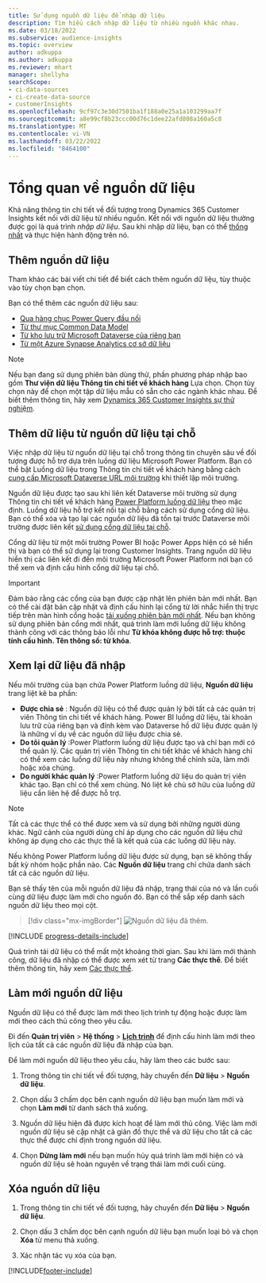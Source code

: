 ```yaml
---
title: Sử dụng nguồn dữ liệu để nhập dữ liệu
description: Tìm hiểu cách nhập dữ liệu từ nhiều nguồn khác nhau.
ms.date: 03/18/2022
ms.subservice: audience-insights
ms.topic: overview
author: adkuppa
ms.author: adkuppa
ms.reviewer: mhart
manager: shellyha
searchScope:
- ci-data-sources
- ci-create-data-source
- customerInsights
ms.openlocfilehash: 9cf97c3e30d7501ba1f188a0e25a1a103299aa7f
ms.sourcegitcommit: a8e99cf8b23ccc00d76c1dee22afd808a160a5c8
ms.translationtype: MT
ms.contentlocale: vi-VN
ms.lasthandoff: 03/22/2022
ms.locfileid: "8464100"
---
```

# <a name="data-sources-overview"></a>Tổng quan về nguồn dữ liệu



Khả năng thông tin chi tiết về đối tượng trong Dynamics 365 Customer Insights kết nối với dữ liệu từ nhiều nguồn. Kết nối với nguồn dữ liệu thường được gọi là quá trình *nhập dữ liệu*. Sau khi nhập dữ liệu, bạn có thể [thống nhất](data-unification.md) và thực hiện hành động trên nó.

## <a name="add-a-data-source"></a>Thêm nguồn dữ liệu

Tham khảo các bài viết chi tiết để biết cách thêm nguồn dữ liệu, tùy thuộc vào tùy chọn bạn chọn.

Bạn có thể thêm các nguồn dữ liệu sau:

- [Qua hàng chục Power Query đầu nối](connect-power-query.md)
- [Từ thư mục Common Data Model](connect-common-data-model.md)
- [Từ kho lưu trữ Microsoft Dataverse của riêng bạn](connect-dataverse-managed-lake.md)
- [Từ một Azure Synapse Analytics cơ sở dữ liệu](connect-synapse.md)

> [!NOTE]
> Nếu bạn đang sử dụng phiên bản dùng thử, phần phương pháp nhập bao gồm **Thư viện dữ liệu Thông tin chi tiết về khách hàng** Lựa chọn. Chọn tùy chọn này để chọn một tập dữ liệu mẫu có sẵn cho các ngành khác nhau. Để biết thêm thông tin, hãy xem [Dynamics 365 Customer Insights sự thử nghiệm](../trial-signup.md).

## <a name="add-data-from-on-premises-data-sources"></a>Thêm dữ liệu từ nguồn dữ liệu tại chỗ

Việc nhập dữ liệu từ nguồn dữ liệu tại chỗ trong thông tin chuyên sâu về đối tượng được hỗ trợ dựa trên luồng dữ liệu Microsoft Power Platform. Bạn có thể bật Luồng dữ liệu trong Thông tin chi tiết về khách hàng bằng cách [cung cấp Microsoft Dataverse URL môi trường](create-environment.md) khi thiết lập môi trường.

Nguồn dữ liệu được tạo sau khi liên kết Dataverse môi trường sử dụng Thông tin chi tiết về khách hàng [Power Platform luồng dữ liệu](/power-query/dataflows/overview-dataflows-across-power-platform-dynamics-365) theo mặc định. Luồng dữ liệu hỗ trợ kết nối tại chỗ bằng cách sử dụng cổng dữ liệu. Bạn có thể xóa và tạo lại các nguồn dữ liệu đã tồn tại trước Dataverse môi trường được liên kết [sử dụng cổng dữ liệu tại chỗ](/data-integration/gateway/service-gateway-app).

Cổng dữ liệu từ một môi trường Power BI hoặc Power Apps hiện có sẽ hiển thị và bạn có thể sử dụng lại trong Customer Insights. Trang nguồn dữ liệu hiển thị các liên kết đi đến môi trường Microsoft Power Platform nơi bạn có thể xem và định cấu hình cổng dữ liệu tại chỗ.

> [!IMPORTANT]
> Đảm bảo rằng các cổng của bạn được cập nhật lên phiên bản mới nhất. Bạn có thể cài đặt bản cập nhật và định cấu hình lại cổng từ lời nhắc hiển thị trực tiếp trên màn hình cổng hoặc [tải xuống phiên bản mới nhất](https://powerapps.microsoft.com/downloads/). Nếu bạn không sử dụng phiên bản cổng mới nhất, quá trình làm mới luồng dữ liệu không thành công với các thông báo lỗi như **Từ khóa không được hỗ trợ: thuộc tính cấu hình. Tên thông số: từ khóa**.

## <a name="review-ingested-data"></a>Xem lại dữ liệu đã nhập
Nếu môi trường của bạn chứa Power Platform luồng dữ liệu, **Nguồn dữ liệu** trang liệt kê ba phần: 
- **Được chia sẻ** : Nguồn dữ liệu có thể được quản lý bởi tất cả các quản trị viên Thông tin chi tiết về khách hàng. Power BI luồng dữ liệu, tài khoản lưu trữ của riêng bạn và đính kèm vào Dataverse hồ dữ liệu được quản lý là những ví dụ về các nguồn dữ liệu được chia sẻ.
- **Do tôi quản lý** :Power Platform luồng dữ liệu được tạo và chỉ bạn mới có thể quản lý. Các quản trị viên Thông tin chi tiết khác về khách hàng chỉ có thể xem các luồng dữ liệu này nhưng không thể chỉnh sửa, làm mới hoặc xóa chúng.
- **Do người khác quản lý** :Power Platform luồng dữ liệu do quản trị viên khác tạo. Bạn chỉ có thể xem chúng. Nó liệt kê chủ sở hữu của luồng dữ liệu cần liên hệ để được hỗ trợ.
> [!NOTE]
> Tất cả các thực thể có thể được xem và sử dụng bởi những người dùng khác. Ngữ cảnh của người dùng chỉ áp dụng cho các nguồn dữ liệu chứ không áp dụng cho các thực thể là kết quả của các luồng dữ liệu này.

Nếu không Power Platform luồng dữ liệu được sử dụng, bạn sẽ không thấy bất kỳ nhóm hoặc phần nào. Các **Nguồn dữ liệu** trang chỉ chứa danh sách tất cả các nguồn dữ liệu.

Bạn sẽ thấy tên của mỗi nguồn dữ liệu đã nhập, trạng thái của nó và lần cuối cùng dữ liệu được làm mới cho nguồn đó. Bạn có thể sắp xếp danh sách nguồn dữ liệu theo mọi cột.

> [!div class="mx-imgBorder"]
> ![Nguồn dữ liệu đã thêm.](media/configure-data-datasource-added.png "Nguồn dữ liệu đã thêm")

[!INCLUDE [progress-details-include](../includes/progress-details-pane.md)]

Quá trình tải dữ liệu có thể mất một khoảng thời gian. Sau khi làm mới thành công, dữ liệu đã nhập có thể được xem xét từ trang **Các thực thể**. Để biết thêm thông tin, hãy xem [Các thực thể](entities.md).

## <a name="refresh-a-data-source"></a>Làm mới nguồn dữ liệu

Nguồn dữ liệu có thể được làm mới theo lịch trình tự động hoặc được làm mới theo cách thủ công theo yêu cầu. 

Đi đến **Quản trị viên** > **Hệ thống** > [**Lịch trình**](system.md#schedule-tab) để định cấu hình làm mới theo lịch của tất cả các nguồn dữ liệu đã nhập của bạn.

Để làm mới nguồn dữ liệu theo yêu cầu, hãy làm theo các bước sau:

1. Trong thông tin chi tiết về đối tượng, hãy chuyển đến **Dữ liệu** > **Nguồn dữ liệu**.

2. Chọn dấu 3 chấm dọc bên cạnh nguồn dữ liệu bạn muốn làm mới và chọn **Làm mới** từ danh sách thả xuống.

3. Nguồn dữ liệu hiện đã được kích hoạt để làm mới thủ công. Việc làm mới nguồn dữ liệu sẽ cập nhật cả giản đồ thực thể và dữ liệu cho tất cả các thực thể được chỉ định trong nguồn dữ liệu.

4. Chọn **Dừng làm mới** nếu bạn muốn hủy quá trình làm mới hiện có và nguồn dữ liệu sẽ hoàn nguyên về trạng thái làm mới cuối cùng.

## <a name="delete-a-data-source"></a>Xóa nguồn dữ liệu

1. Trong thông tin chi tiết về đối tượng, hãy chuyển đến **Dữ liệu** > **Nguồn dữ liệu**.

2. Chọn dấu 3 chấm dọc bên cạnh nguồn dữ liệu bạn muốn loại bỏ và chọn **Xóa** từ menu thả xuống.

3. Xác nhận tác vụ xóa của bạn.


[!INCLUDE[footer-include](../includes/footer-banner.md)]
